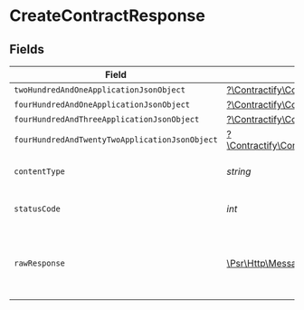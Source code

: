 # CreateContractResponse


## Fields

| Field                                                                                                                                                                      | Type                                                                                                                                                                       | Required                                                                                                                                                                   | Description                                                                                                                                                                |
| -------------------------------------------------------------------------------------------------------------------------------------------------------------------------- | -------------------------------------------------------------------------------------------------------------------------------------------------------------------------- | -------------------------------------------------------------------------------------------------------------------------------------------------------------------------- | -------------------------------------------------------------------------------------------------------------------------------------------------------------------------- |
| `twoHundredAndOneApplicationJsonObject`                                                                                                                                    | [?\Contractify\ContractifyAPI\Models\Operations\CreateContractResponseBody](../../Models/Operations/CreateContractResponseBody.md)                                         | :heavy_minus_sign:                                                                                                                                                         | Created                                                                                                                                                                    |
| `fourHundredAndOneApplicationJsonObject`                                                                                                                                   | [?\Contractify\ContractifyAPI\Models\Operations\CreateContractContractsResponseBody](../../Models/Operations/CreateContractContractsResponseBody.md)                       | :heavy_minus_sign:                                                                                                                                                         | Unauthenticated                                                                                                                                                            |
| `fourHundredAndThreeApplicationJsonObject`                                                                                                                                 | [?\Contractify\ContractifyAPI\Models\Operations\CreateContractContractsResponseResponseBody](../../Models/Operations/CreateContractContractsResponseResponseBody.md)       | :heavy_minus_sign:                                                                                                                                                         | Forbidden                                                                                                                                                                  |
| `fourHundredAndTwentyTwoApplicationJsonObject`                                                                                                                             | [?\Contractify\ContractifyAPI\Models\Operations\CreateContractContractsResponse422ResponseBody](../../Models/Operations/CreateContractContractsResponse422ResponseBody.md) | :heavy_minus_sign:                                                                                                                                                         | Invalid data posted                                                                                                                                                        |
| `contentType`                                                                                                                                                              | *string*                                                                                                                                                                   | :heavy_check_mark:                                                                                                                                                         | HTTP response content type for this operation                                                                                                                              |
| `statusCode`                                                                                                                                                               | *int*                                                                                                                                                                      | :heavy_check_mark:                                                                                                                                                         | HTTP response status code for this operation                                                                                                                               |
| `rawResponse`                                                                                                                                                              | [\Psr\Http\Message\ResponseInterface](https://www.php-fig.org/psr/psr-7/#33-psrhttpmessageresponseinterface)                                                               | :heavy_check_mark:                                                                                                                                                         | Raw HTTP response; suitable for custom response parsing                                                                                                                    |